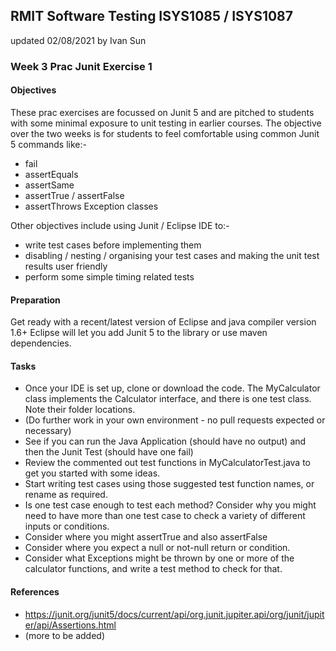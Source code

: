 ## RMIT Software Testing ISYS1085 / ISYS1087

updated 02/08/2021 by Ivan Sun

### Week 3 Prac Junit Exercise 1

#### Objectives
These prac exercises are focussed on Junit 5 and are pitched to students with some minimal exposure to unit testing in earlier courses. 
The objective over the two weeks is for students to feel comfortable using common Junit 5 commands like:- 
- fail 
- assertEquals
- assertSame 
- assertTrue / assertFalse
- assertThrows Exception classes

Other objectives include using Junit / Eclipse IDE to:-
- write test cases before implementing them 
- disabling / nesting / organising your test cases and making the unit test results user friendly 
- perform some simple timing related tests  

#### Preparation

Get ready with a recent/latest version of Eclipse and java compiler version 1.6+ Eclipse will let you add Junit 5 to the library or use maven dependencies.

#### Tasks

* Once your IDE is set up, clone or download the code. The MyCalculator class implements the Calculator interface, and there is one test class. Note their folder locations.
* (Do further work in your own environment - no pull requests expected or necessary)
* See if you can run the Java Application (should have no output) and then the Junit Test (should have one fail)
* Review the commented out test functions in MyCalculatorTest.java to get you started with some ideas.
* Start writing test cases using those suggested test function names, or rename as required.
* Is one test case enough to test each method? Consider why you might need to have more than one test case to check a variety of different inputs or conditions.
* Consider where you might assertTrue and also assertFalse
* Consider where you expect a null or not-null return or condition.
* Consider what Exceptions might be thrown by one or more of the calculator functions, and write a test method to check for that.

#### References

* https://junit.org/junit5/docs/current/api/org.junit.jupiter.api/org/junit/jupiter/api/Assertions.html
* (more to be added)
